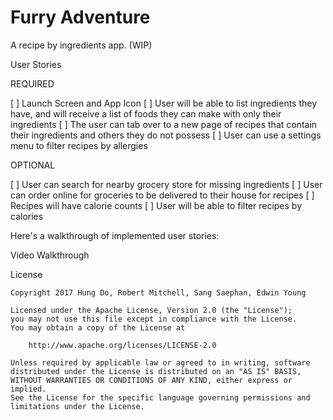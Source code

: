 # Furry Adventure

A recipe by ingredients app. (WIP)

User Stories

REQUIRED

[ ] Launch Screen and App Icon
[ ] User will be able to list ingredients they have, and will receive a list  of foods they can make with only their ingredients
[ ] The user can tab over to a new page of recipes that contain their ingredients and others they do not possess 
[ ] User can use a settings menu to filter recipes by allergies

OPTIONAL

[ ] User can search for nearby grocery store for missing ingredients
[ ] User can order online for groceries to be delivered to their house for recipes
[ ] Recipes will have calorie counts 
[ ] User will be able to filter recipes by calories

Here's a walkthrough of implemented user stories:

Video Walkthrough


 License

    Copyright 2017 Hung Do, Robert Mitchell, Sang Saephan, Edwin Young

    Licensed under the Apache License, Version 2.0 (the "License");
    you may not use this file except in compliance with the License.
    You may obtain a copy of the License at

        http://www.apache.org/licenses/LICENSE-2.0

    Unless required by applicable law or agreed to in writing, software
    distributed under the License is distributed on an "AS IS" BASIS,
    WITHOUT WARRANTIES OR CONDITIONS OF ANY KIND, either express or implied.
    See the License for the specific language governing permissions and
    limitations under the License.
